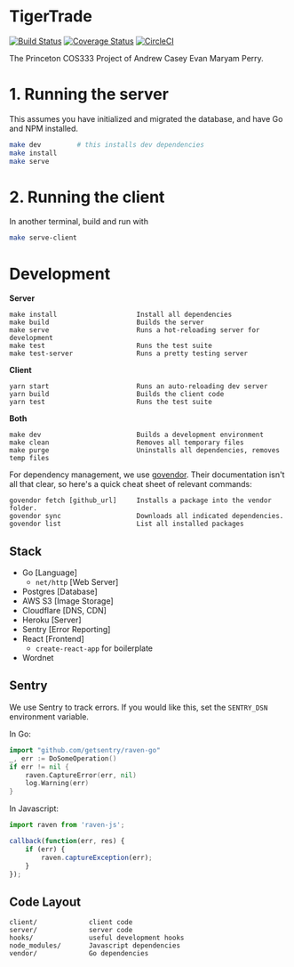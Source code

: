 # TigerTrade

[![Build Status](https://travis-ci.com/casey-chow/tigertrade.svg?token=n7qYoTpmELGRfaEv2AM7&branch=master)](https://travis-ci.com/casey-chow/tigertrade) [![Coverage Status](https://coveralls.io/repos/github/casey-chow/tigertrade/badge.svg?branch=master&t=RjwqZy)](https://coveralls.io/github/casey-chow/tigertrade?branch=master) [![CircleCI](https://circleci.com/gh/casey-chow/tigertrade.svg?style=svg&circle-token=867a4bc4ca198e357b5dd0409c6becdf880a0596)](https://circleci.com/gh/casey-chow/tigertrade)

The Princeton COS333 Project of Andrew Casey Evan Maryam Perry.

# 1. Running the server

This assumes you have initialized and migrated the database, and have Go and NPM installed.

```sh
make dev         # this installs dev dependencies
make install
make serve
```

# 2. Running the client

In another terminal, build and run with

```sh
make serve-client
```

# Development

**Server**

```
make install                    Install all dependencies
make build                      Builds the server
make serve                      Runs a hot-reloading server for development
make test                       Runs the test suite
make test-server                Runs a pretty testing server
```

**Client**
```
yarn start                      Runs an auto-reloading dev server
yarn build                      Builds the client code
yarn test                       Runs the test suite
```

**Both**
```
make dev                        Builds a development environment
make clean                      Removes all temporary files
make purge                      Uninstalls all dependencies, removes temp files
```

For dependency management, we use
[govendor](https://github.com/kardianos/govendor). Their documentation isn't
all that clear, so here's  a quick cheat sheet of relevant commands:

```
govendor fetch [github_url]     Installs a package into the vendor folder.
govendor sync                   Downloads all indicated dependencies.
govendor list                   List all installed packages
```

## Stack

- Go [Language]
    - `net/http` [Web Server]
- Postgres [Database]
- AWS S3 [Image Storage]
- Cloudflare [DNS, CDN]
- Heroku [Server]
- Sentry [Error Reporting]
- React [Frontend]
    - `create-react-app` for boilerplate
- Wordnet

## Sentry

We use Sentry to track errors. If you would like this, set the `SENTRY_DSN`
environment variable.

In Go:

```go
import "github.com/getsentry/raven-go"
_, err := DoSomeOperation()
if err != nil {
    raven.CaptureError(err, nil)
    log.Warning(err)
}
```

In Javascript:

```js
import raven from 'raven-js';

callback(function(err, res) {
    if (err) {
        raven.captureException(err);
    }
});
```


## Code Layout

```
client/             client code
server/             server code
hooks/              useful development hooks
node_modules/       Javascript dependencies
vendor/             Go dependencies
```

